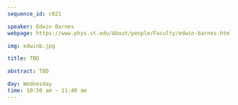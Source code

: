 ```yaml
---
sequence_id: c021

speaker: Edwin Barnes
webpage: https://www.phys.vt.edu/About/people/Faculty/edwin-barnes.html

img: edwinb.jpg

title: TBD

abstract: TBD

day: Wednesday
time: 10:50 am ~ 11:40 am
---
```


